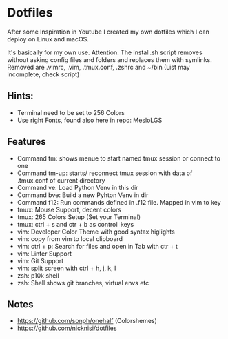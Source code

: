 # Dotfiles

After some Inspiration in Youtube I created my own dotfiles which I can deploy on Linux and macOS.


It's basically for my own use. 
Attention: The install.sh script removes without asking config files and folders and replaces them with symlinks.
Removed are .vimrc, .vim, .tmux.conf, .zshrc and ~/bin (List may incomplete, check script)


## Hints:
- Terminal need to be set to 256 Colors
- Use right Fonts, found also here in repo: MesloLGS

## Features
- Command tm: shows menue to start named tmux session or connect to one
- Command tm-up: starts/ reconnect tmux session with data of .tmux.conf of current directory
- Command ve: Load Python Venv in this dir
- Command bve: Build a new Pyhton Venv in dir
- Command f12: Run commands defined in .f12 file. Mapped in vim to key
- tmux: Mouse Support, decent colors
- tmux: 265 Colors Setup (Set your Terminal)
- tmux: ctrl + s and ctr + b as controll keys
- vim: Developer Color Theme with good syntax higlights
- vim: copy from vim to local clipboard
- vim: ctrl + p: Search for files and open in Tab with ctr + t
- vim: Linter Support
- vim: Git Support
- vim: split screen with ctrl + h, j, k, l
- zsh: p10k shell
- zsh: Shell shows git branches, virtual envs etc

## Notes
- https://github.com/sonph/onehalf (Colorshemes)
- https://github.com/nicknisi/dotfiles

